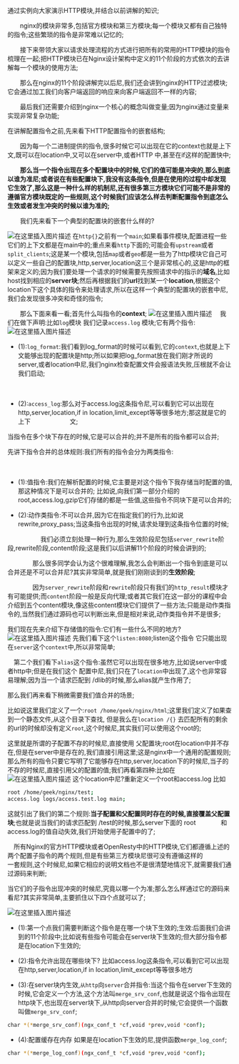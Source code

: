 通过实例向大家演示HTTP模块,并结合以前讲解的知识;

　　nginx的模块非常多,包括官方模块和第三方模块;每一个模块又都有自己独特的指令;这些繁琐的指令是非常难以记忆的;

　　接下来带领大家以请求处理流程的方式进行把所有的常用的HTTP模块的指令梳理在一起;把HTTP模块已在Nginx设计架构中定义的11个阶段的方式依次的去讲解每一个模块的使用方法;

　　那么在nginx的11个阶段讲解完以后尼,我们还会讲到nginx的HTTP过滤模块;它会通过加工我们向客户端返回的响应来向客户端返回不一样的内容;

　　最后我们还需要介绍到nginx一个核心的概念叫做变量;因为nginx通过变量来实现非常复杂功能;


在讲解配置指令之前,先来看下HTTP配置指令的嵌套结构;

　　因为每一个二进制提供的指令,很多时候它可以出现在它的context也就是上下文,既可以在location中,又可以在server中,或者HTTP 中,甚至在if这样的配置快中;

　　**那么当一个指令出现在多个配置块中的时候,它们的值可能是冲突的,那么到底以谁为准尼;或者说在有些配置块下,我没有这条指令,但是在使用的过程中却发现它生效了,那么这是一种什么样的机制尼,还有很多第三方模块它们可能不是非常的遵循官方模块既定的一些规则,这个时候我们应该怎么样去判断配置指令到底怎么生效或者发生冲突的时候以谁为准的;**

　　我们先来看下一个典型的配置块的嵌套什么样的?

![在这里插入图片描述](https://img-blog.csdnimg.cn/076aa62d0c71460fbe6fcab6bb4ff03b.png)
在`http{}`之前有一个`main`;如果看事件模块,配置进程一些它们的上下文都是在main中的;重点来看`http`下面的;可能会有`upstream`或者`split_clients`;这是某一个模块,包括`map`或者`geo`都是一些为了http模块它自己可以定义一些自己的配置块,http,server,location这三个是非常核心的,这是http的框架来定义的;因为我们要处理一个请求的时候需要先按照请求中的指示的**域名**,比如host找到相应的**server块**;然后再根据我们的**url**找到某一个**location**,根据这个location下这个具体的指令来处理请求,所以在这样一个典型的配置块的嵌套中尼,我们会发现很多冲突和奇怪的指令;

　　那么下面来看一看;首先什么叫指令的**context**;
![在这里插入图片描述](https://img-blog.csdnimg.cn/1b368d7d36434bd9b7c7af1f85413493.png)
　我们在做下声明:比如`log`模块 我们记录`access.log` 模块;它有两个指令:
　![在这里插入图片描述](https://img-blog.csdnimg.cn/be50c7cafe5d43b3a1b8c304cdcd3b42.png)
　　　　

 - (1):`log_format`:我们看到log_format的时候可以看到,它的`context`,也就是上下文能够出现的配置块是http;所以如果把log_format放在我们刚才所说的server,或者location中尼,我们nginx检查配置文件会报语法失败,压根就不会让我们启动;

 

　　　

 - (2):`access_log`:那么对于access.log这条指令尼,可以看到它可以出现在http,server,location,if in location,limit_except等等很多地方;那这就是它的上下　　　　　　  文;

当指令在多个块下存在的时候,它是可以合并的;并不是所有的指令都可以合并;

先讲下指令合并的总体规则:我们所有的指令会分为两类指令:

　　　　

 - (1):值指令:我们在解析配置的时候,它主要是对这个指令下我存储当时配置的值,那这种情况下是可以合并的; 比如说,向我们第一部分介绍的root,access.log,gzip它们存储的都是一些值,这些指令不同块下是可以合并的;


 - (2):动作类指令:不可以合并,因为它在指定我们的行为,比如说rewrite,proxy_pass;当这条指令出现的时候,请求处理到这条指令位置的时候;

　　　　　  我们必须立刻处理一种行为,那么生效阶段尼包括`server_rewrite`阶段,rewrite阶段,content阶段;这是我们以后讲解11个阶段的时候会讲到的;

　　　　那么很多同学会认为这个很难理解,我怎么会判断出一个指令到底是可以合并还是不可以合并尼?其实非常简单,就是我们刚刚谈到的**生效阶段**;

　　　　因为`server_rewrite`阶段和`rewrite`阶段只有我们的`http_result`模块才有可能提供;而`content`阶段一般是反向代理;或者其它我们在这一部分的课程中会介绍到五个content模块,像这些content模块它们提供了一些方法;只能是动作类指令的,当然我们通过源码也可以判断出来,但是相对来说,动作类指令并不是很多;

我们现在先来介绍下存储值的指令:它们有一些什么不同的地方?
![在这里插入图片描述](https://img-blog.csdnimg.cn/84516e54cd134e1aaf72922b6fd7d8ae.png)
先我们看下这个`listen:8080`;listen这个指令 它只能出现在`server`这个`context`中,所以非常简单;

　第二个我们看下`alias`这个指令:虽然它可以出现在很多地方,比如说server中或者http中;但是在我们这个 配置中尼,我们只在了`location`中出现了,这个也非常容易理解;因为当一个请求匹配到  /dlib的时候,那么alias就产生作用了;

那么我们再来看下稍微需要我们值合并的场景;

比如说这里我们定义了一个:`root /home/geek/nginx/html`;这里我们定义了如果查到一个静态文件,从这个目录下查找,
但是我么在`location /{}` 去匹配所有的剩余的url的时候却没有定义`root`,这个时候尼,其实我们可以使用这个root的;

这里就是所谓的子配置不存的时候尼,直接使用 父配置块;root在location中并不存在,但是在server中是存在的,我们直接引用这里;这是nginx中一个通用的配置规则;那么所有的指令只要它写明了它能够存在http,server,location下的时候尼,当子的不存的时候尼,直接引用父的配置的值;我们再看第四种:比如在
![在这里插入图片描述](https://img-blog.csdnimg.cn/1ef6dad5712644a597df0bf55fd12cb7.png)
这个location中尼?重新定义一个root和access.log
比如 

```bash
root /home/geek/nginx/test;
access.log logs/access.test.log main;
```

这就引出了我们的第二个规则:**当子配置和父配置同时存在的时候,直接覆盖父配置块**;也就是说当我们的请求匹配到 /test的时候,那么server下面的 root　　　　和access.log的值自动失效,我们开始使用子配置中的了;

　所有Nginx的官方HTTP模块或者OpenResty中的HTTP模块,它们都遵循上述的两个配置子指令的两个规则,但是有些第三方模块尼很可没有遵循这样的　　　　一套规则,这个时候尼,如果它相应的说明文档也不是很清楚地情况下,就需要我们通过源码来判断;

当它们的子指令出现冲突的时候尼,究竟以哪一个为准;那么怎么样通过它的源码来看尼?其实非常简单,主要抓住以下四个点就可以了;

![在这里插入图片描述](https://img-blog.csdnimg.cn/01bcb3fbc2d1440897235ce2e9cc24ba.png)　

 - (1):第一个点我们需要判断这个指令是在哪一个块下生效的;生效:后面我们会讲到的11个阶段中;比如说有些指令可能会在server块下生效的;但大部分指令都是在location下生效的;
 - (2):指令允许出现在哪些块下? 比如access.log这条指令,可以看到它可以出现在http,server,location,if in location,limit_except等等很多地方

 - (3):在server块内生效,`从http`向`server`合并指令:当这个指令在server下生效的时候,它会定义一个方法,这个方法叫`merge_srv_conf`,也就是说这个指令出现在http块下,也出现在server块下,从http向server合并的时候;它会提供一个函数叫做`merge_srv_conf`;

```bash
char *(*merge_srv_conf)(ngx_conf_t *cf,void *prev,void *conf);
```

 - (4):配置缓存在内存 如果是在location下生效的尼,提供函数`merge_log_conf`;

```bash
char *(*merge_log_conf)(ngx_conf_t *cf,void *prev,void *conf);
```

